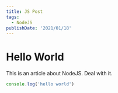 ```yaml
---
title: JS Post
tags:
  - NodeJS
publishDate: '2021/01/18'
---
```

# Hello World

This is an article about NodeJS. Deal with it.

```js
console.log('hello world')
```
